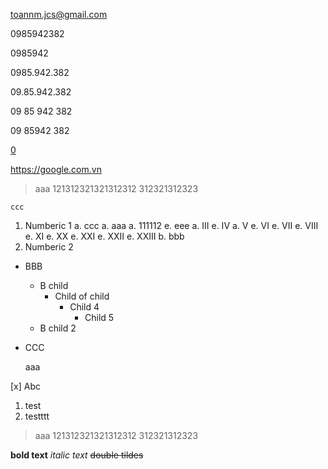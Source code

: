 toannm.jcs@gmail.com

0985942382

0985942

0985.942.382

09.85.942.382

09 85 942 382

09 85942 382

[0](tel:+0985942382)

https://google.com.vn

> aaa
> 121312321321312312
> 312321312323

    ccc

1. Numberic 1
   a. ccc
   a. aaa
   a. 111112
   e. eee
   a. III
   e. IV
   a. V
   e. VI
   e. VII
   e. VIII
   e. XI
   e. XX
   e. XXI
   e. XXII
   e. XXIII
   b. bbb
2. Numberic 2

- BBB
  - B child
    - Child of child
      - Child 4
        - Child 5
  - B child 2
- CCC

  aaa

[x] Abc

1. test
2. testttt

> aaa
> 121312321321312312
> 312321312323

**bold text**
_italic text_
~~double tildes~~
